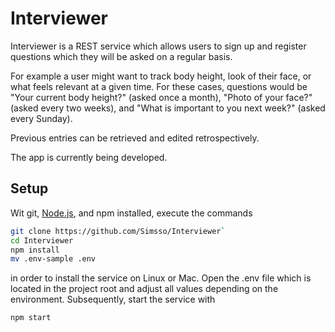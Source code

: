 # Interviewer
Interviewer is a REST service which allows users to sign up and register questions which they will be asked on a regular basis. 

For example a user might want to track body height, look of their face, or what feels relevant at a given time. For these cases, questions would be "Your current body height?" (asked once a month), "Photo of your face?" (asked every two weeks), and "What is important to you next week?" (asked every Sunday).

Previous entries can be retrieved and edited retrospectively.

The app is currently being developed.

## Setup
Wit git, [Node.js](https://nodejs.org/), and npm installed, execute the commands
```bash
git clone https://github.com/Simsso/Interviewer`
cd Interviewer
npm install
mv .env-sample .env
```
in order to install the service on Linux or Mac. Open the .env file which is located in the project root and adjust all values depending on the environment. Subsequently, start the service with
```bash
npm start
```